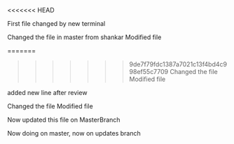 <<<<<<< HEAD

First file changed by new terminal

Changed the file in master from shankar
Modified file


=======
>>>>>>> 9de7f79fdc1387a7021c13f4bd4c998ef55c7709
Changed the file
Modified file

added new line after review

Changed the file
Modified file

Now updated this file on MasterBranch

Now doing on master, now on updates branch

